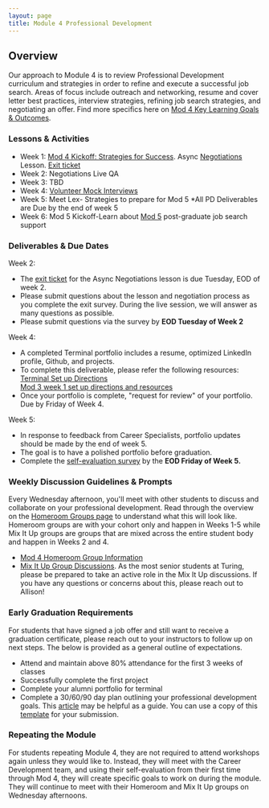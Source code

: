 ```yaml
---
layout: page
title: Module 4 Professional Development
---
```


## Overview
Our approach to Module 4 is to review Professional Development curriculum and strategies in order to refine and execute a successful job search. Areas of focus include outreach and networking, resume and cover letter best practices, interview strategies, refining job search strategies, and negotiating an offer. Find more specifics here on [Mod 4 Key Learning Goals & Outcomes](/module_four/mod4_learning_goals).

### Lessons & Activities

* Week 1: [Mod 4 Kickoff: Strategies for Success](/module_four/week1_kickoff).
           Async [Negotiations](/module_four/negotiations) Lesson. [Exit ticket](https://forms.gle/v9vb4doeBpE3WNHZ8)
* Week 2: Negotiations Live QA
* Week 3: TBD
* Week 4: [Volunteer Mock Interviews](/module_four/mod4_mock_interviews)
* Week 5: Meet Lex- Strategies to prepare for Mod 5 
          *All PD Deliverables are Due by the end of week 5
* Week 6: Mod 5 Kickoff-Learn about [Mod 5](/module-5/index) post-graduate job search support

### Deliverables & Due Dates

Week 2: 
* The [exit ticket](https://forms.gle/v9vb4doeBpE3WNHZ8) for the Async Negotiations lesson is due Tuesday, EOD of week 2. 
* Please submit questions about the lesson and negotiation process as you complete the exit survey. During the live session, we will       answer as many questions as possible.
* Please submit questions via the survey by **EOD Tuesday of Week 2** 

Week 4:
* A completed Terminal portfolio includes a resume, optimized LinkedIn profile, Github, and projects.
* To complete this deliverable, please refer the following resources:
   [Terminal Set up Directions](https://careerdev.turing.edu/resources/terminal_directions)   
   [Mod 3 week 1 set up directions and resources](https://careerdev.turing.edu/module_three/mod3_week1)
* Once your portfolio is complete, "request for review" of your portfolio. Due by Friday of Week 4.

Week 5:
* In response to feedback from Career Specialists, portfolio updates should be made by the end of week 5. 
* The goal is to have a polished portfolio before graduation.
* Complete the [self-evaluation survey](https://airtable.com/shrsS9pDedt4Jvnkd) by the **EOD Friday of Week 5.** 

### Weekly Discussion Guidelines & Prompts
Every Wednesday afternoon, you'll meet with other students to discuss and collaborate on your professional development. Read through the overview on the [Homeroom Groups page](/student_discussion_groups/index) to understand what this will look like. Homeroom groups are with your cohort only and happen in Weeks 1-5 while Mix It Up groups are groups that are mixed across the entire student body and happen in Weeks 2 and 4.

  * [Mod 4 Homeroom Group Information](/student_discussion_groups/mod4_homeroom_discussion_prompts)
  * [Mix It Up Group Discussions](/mixed_groups/index). As the most senior students at Turing, please be prepared to take an active role in the Mix It Up discussions. If you have any questions or concerns about this, please reach out to Allison!

### Early Graduation Requirements

For students that have signed a job offer and still want to receive a graduation certificate, please reach out to your instructors to follow up on next steps. The below is provided as a general outline of expectations.

  * Attend and maintain above 80% attendance for the first 3 weeks of classes
  * Successfully complete the first project
  * Complete your alumni portfolio for terminal
  * Complete a 30/60/90 day plan outlining your professional development goals. This [article](https://www.themuse.com/advice/30-60-90-day-plan-instructions-template-example) may be helpful as a guide. You can use a copy of this [template](https://docs.google.com/document/d/1Ak0aP-b8D99cD_uYNaw4Ojo7A8HaJnaTso_U1ooTCfo/edit#)  for your submission.

### Repeating the Module
For students repeating Module 4, they are not required to attend workshops again unless they would like to. Instead, they will meet with the Career Development team, and using their self-evaluation from their first time through Mod 4, they will create specific goals to work on during the module. They will continue to meet with their Homeroom and Mix It Up groups on Wednesday afternoons. 
